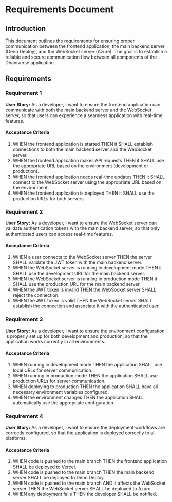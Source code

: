 # Requirements Document

## Introduction

This document outlines the requirements for ensuring proper communication between the frontend application, the main backend server (Deno Deploy), and the WebSocket server (Azure). The goal is to establish a reliable and secure communication flow between all components of the Dhaniverse application.

## Requirements

### Requirement 1

**User Story:** As a developer, I want to ensure the frontend application can communicate with both the main backend server and the WebSocket server, so that users can experience a seamless application with real-time features.

#### Acceptance Criteria

1. WHEN the frontend application is started THEN it SHALL establish connections to both the main backend server and the WebSocket server.
2. WHEN the frontend application makes API requests THEN it SHALL use the appropriate URL based on the environment (development or production).
3. WHEN the frontend application needs real-time updates THEN it SHALL connect to the WebSocket server using the appropriate URL based on the environment.
4. WHEN the frontend application is deployed THEN it SHALL use the production URLs for both servers.

### Requirement 2

**User Story:** As a developer, I want to ensure the WebSocket server can validate authentication tokens with the main backend server, so that only authenticated users can access real-time features.

#### Acceptance Criteria

1. WHEN a user connects to the WebSocket server THEN the server SHALL validate the JWT token with the main backend server.
2. WHEN the WebSocket server is running in development mode THEN it SHALL use the development URL for the main backend server.
3. WHEN the WebSocket server is running in production mode THEN it SHALL use the production URL for the main backend server.
4. WHEN the JWT token is invalid THEN the WebSocket server SHALL reject the connection.
5. WHEN the JWT token is valid THEN the WebSocket server SHALL establish the connection and associate it with the authenticated user.

### Requirement 3

**User Story:** As a developer, I want to ensure the environment configuration is properly set up for both development and production, so that the application works correctly in all environments.

#### Acceptance Criteria

1. WHEN running in development mode THEN the application SHALL use local URLs for server communication.
2. WHEN running in production mode THEN the application SHALL use production URLs for server communication.
3. WHEN deploying to production THEN the application SHALL have all necessary environment variables configured.
4. WHEN the environment changes THEN the application SHALL automatically use the appropriate configuration.

### Requirement 4

**User Story:** As a developer, I want to ensure the deployment workflows are correctly configured, so that the application is deployed correctly to all platforms.

#### Acceptance Criteria

1. WHEN code is pushed to the main branch THEN the frontend application SHALL be deployed to Vercel.
2. WHEN code is pushed to the main branch THEN the main backend server SHALL be deployed to Deno Deploy.
3. WHEN code is pushed to the main branch AND it affects the WebSocket server THEN the WebSocket server SHALL be deployed to Azure.
4. WHEN any deployment fails THEN the developer SHALL be notified.